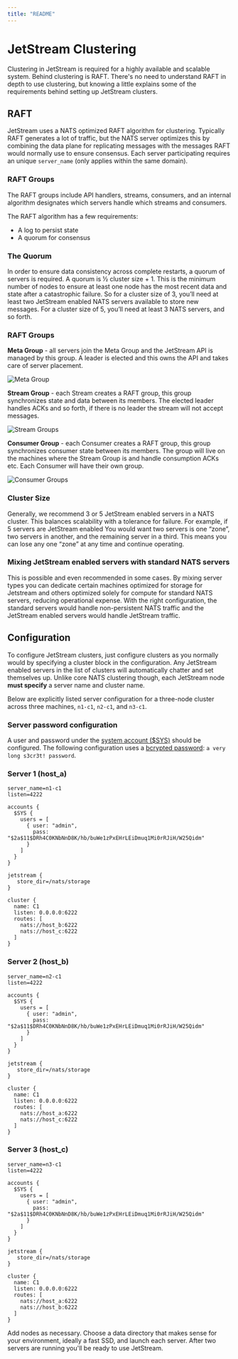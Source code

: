 ```yaml
---
title: "README"
---
```

# JetStream Clustering

Clustering in JetStream is required for a highly available and scalable system. Behind clustering is RAFT. There's no need to understand RAFT in depth to use clustering, but knowing a little explains some of the requirements behind setting up JetStream clusters.

## RAFT

JetStream uses a NATS optimized RAFT algorithm for clustering. Typically RAFT generates a lot of traffic, but the NATS server optimizes this by combining the data plane for replicating messages with the messages RAFT would normally use to ensure consensus. Each server participating requires an unique `server_name` (only applies within the same domain).

### RAFT Groups

The RAFT groups include API handlers, streams, consumers, and an internal algorithm designates which servers handle which streams and consumers.

The RAFT algorithm has a few requirements:

* A log to persist state
* A quorum for consensus

### The Quorum

In order to ensure data consistency across complete restarts, a quorum of servers is required. A quorum is ½ cluster size + 1. This is the minimum number of nodes to ensure at least one node has the most recent data and state after a catastrophic failure. So for a cluster size of 3, you’ll need at least two JetStream enabled NATS servers available to store new messages. For a cluster size of 5, you’ll need at least 3 NATS servers, and so forth.

### RAFT Groups

**Meta Group** - all servers join the Meta Group and the JetStream API is managed by this group. A leader is elected and this owns the API and takes care of server placement.

![Meta Group](../../../../.gitbook/assets/meta-group.png)

**Stream Group** - each Stream creates a RAFT group, this group synchronizes state and data between its members. The elected leader handles ACKs and so forth, if there is no leader the stream will not accept messages.

![Stream Groups](../../../../.gitbook/assets/stream-groups.png)

**Consumer Group** - each Consumer creates a RAFT group, this group synchronizes consumer state between its members. The group will live on the machines where the Stream Group is and handle consumption ACKs etc. Each Consumer will have their own group.

![Consumer Groups](../../../../.gitbook/assets/consumer-groups.png)

### Cluster Size

Generally, we recommend 3 or 5 JetStream enabled servers in a NATS cluster. This balances scalability with a tolerance for failure. For example, if 5 servers are JetStream enabled You would want two servers is one “zone”, two servers in another, and the remaining server in a third. This means you can lose any one “zone” at any time and continue operating.

### Mixing JetStream enabled servers with standard NATS servers

This is possible and even recommended in some cases. By mixing server types you can dedicate certain machines optimized for storage for Jetstream and others optimized solely for compute for standard NATS servers, reducing operational expense. With the right configuration, the standard servers would handle non-persistent NATS traffic and the JetStream enabled servers would handle JetStream traffic.

## Configuration

To configure JetStream clusters, just configure clusters as you normally would by specifying a cluster block in the configuration. Any JetStream enabled servers in the list of clusters will automatically chatter and set themselves up. Unlike core NATS clustering though, each JetStream node **must specify** a server name and cluster name.

Below are explicitly listed server configuration for a three-node cluster across three machines, `n1-c1`, `n2-c1`, and `n3-c1`.

### Server password configuration

A user and password under the [system account ($SYS)](../../sys\_accounts/#system-account) should be configured. The following configuration uses a [bcrypted password](../../securing\_nats/auth\_intro/username\_password): `a very long s3cr3t! password`.

### Server 1 (host\_a)

```
server_name=n1-c1
listen=4222

accounts {
  $SYS {
    users = [
      { user: "admin",
        pass: "$2a$11$DRh4C0KNbNnD8K/hb/buWe1zPxEHrLEiDmuq1Mi0rRJiH/W25Qidm"
      }
    ]
  }
}

jetstream {
   store_dir=/nats/storage
}

cluster {
  name: C1
  listen: 0.0.0.0:6222
  routes: [
    nats://host_b:6222
    nats://host_c:6222
  ]
}
```

### Server 2 (host\_b)

```
server_name=n2-c1
listen=4222

accounts {
  $SYS {
    users = [
      { user: "admin",
        pass: "$2a$11$DRh4C0KNbNnD8K/hb/buWe1zPxEHrLEiDmuq1Mi0rRJiH/W25Qidm"
      }
    ]
  }
}

jetstream {
   store_dir=/nats/storage
}

cluster {
  name: C1
  listen: 0.0.0.0:6222
  routes: [
    nats://host_a:6222
    nats://host_c:6222
  ]
}
```

### Server 3 (host\_c)

```
server_name=n3-c1
listen=4222

accounts {
  $SYS {
    users = [
      { user: "admin",
        pass: "$2a$11$DRh4C0KNbNnD8K/hb/buWe1zPxEHrLEiDmuq1Mi0rRJiH/W25Qidm"
      }
    ]
  }
}

jetstream {
   store_dir=/nats/storage
}

cluster {
  name: C1
  listen: 0.0.0.0:6222
  routes: [
    nats://host_a:6222
    nats://host_b:6222
  ]
}
```

Add nodes as necessary. Choose a data directory that makes sense for your environment, ideally a fast SSD, and launch each server. After two servers are running you'll be ready to use JetStream.
